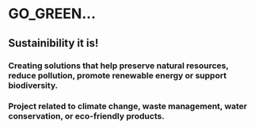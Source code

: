 # GO_GREEN... 
## Sustainibility it is!   
### Creating solutions that help preserve natural resources, reduce pollution, promote renewable energy or support biodiversity. 
### Project related to climate change, waste management, water conservation, or eco-friendly products.
